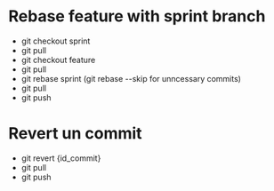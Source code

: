 # Rebase feature with sprint branch
- git checkout sprint
- git pull
- git checkout feature
- git pull
- git rebase sprint
(git rebase --skip for unncessary commits)
- git pull
- git push

# Revert un commit
- git revert {id_commit}
- git pull
- git push

